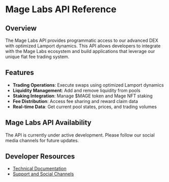 # Mage Labs API Reference

## Overview

The Mage Labs API provides programmatic access to our advanced DEX with optimized Lamport dynamics. This API allows developers to integrate with the Mage Labs ecosystem and build applications that leverage our unique flat fee trading system.

## Features

* **Trading Operations**: Execute swaps using optimized Lamport dynamics
* **Liquidity Management**: Add and remove liquidity from pools
* **Staking Integration**: Manage $MAGE token and Mage NFT staking
* **Fee Distribution**: Access fee sharing and reward claim data
* **Real-time Data**: Get current pool states, prices, and trading volumes

## Mage Labs API Availability

The API is currently under active development. Please follow our social media channels for future updates.

## Developer Resources

* [Technical Documentation](../technical-details/smart-contract-architecture.md)
* [Support and Social Channels ](../contact-and-support.md)
